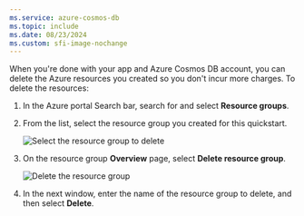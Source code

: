 ```yaml
---
ms.service: azure-cosmos-db
ms.topic: include
ms.date: 08/23/2024
ms.custom: sfi-image-nochange
---
```

When you're done with your app and Azure Cosmos DB account, you can delete the Azure resources you created so you don't incur more charges. To delete the resources:

1. In the Azure portal Search bar, search for and select **Resource groups**.

2. From the list, select the resource group you created for this quickstart.  

   ![Select the resource group to delete](./media/cosmos-db-delete-resource-group/delete-resources-select.png)

2. On the resource group **Overview** page, select **Delete resource group**.

   ![Delete the resource group](./media/cosmos-db-delete-resource-group/delete-resources.png)   

3. In the next window, enter the name of the resource group to delete, and then select **Delete**.

